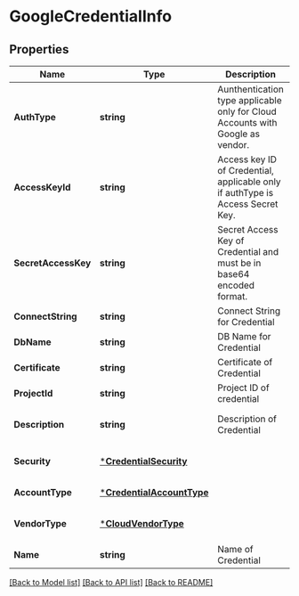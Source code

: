 # GoogleCredentialInfo

## Properties
Name | Type | Description | Notes
------------ | ------------- | ------------- | -------------
**AuthType** | **string** | Aunthentication type applicable only for Cloud Accounts with Google as vendor. | [default to null]
**AccessKeyId** | **string** | Access key ID of Credential, applicable only if authType is Access Secret Key. | [default to null]
**SecretAccessKey** | **string** | Secret Access Key of Credential and must be in base64 encoded format. | [default to null]
**ConnectString** | **string** | Connect String for Credential | [default to null]
**DbName** | **string** | DB Name for Credential | [default to null]
**Certificate** | **string** | Certificate of Credential | [default to null]
**ProjectId** | **string** | Project ID of credential | [default to null]
**Description** | **string** | Description of Credential | [optional] [default to null]
**Security** | [***CredentialSecurity**](CredentialSecurity.md) |  | [optional] [default to null]
**AccountType** | [***CredentialAccountType**](CredentialAccountType.md) |  | [default to null]
**VendorType** | [***CloudVendorType**](CloudVendorType.md) |  | [optional] [default to null]
**Name** | **string** | Name of Credential | [default to null]

[[Back to Model list]](../README.md#documentation-for-models) [[Back to API list]](../README.md#documentation-for-api-endpoints) [[Back to README]](../README.md)

